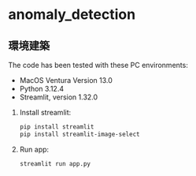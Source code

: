 # anomaly_detection

## 環境建築
The code has been tested with these PC environments:
- MacOS Ventura Version 13.0
- Python 3.12.4
- Streamlit, version 1.32.0
1. Install streamlit:

   ```bash
   pip install streamlit
   pip install streamlit-image-select
   ```
   
2. Run app:
   ```bash
   streamlit run app.py
   ```
